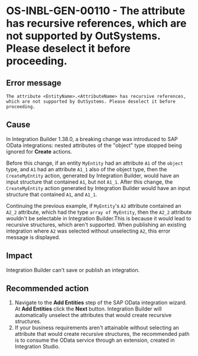 ﻿---
summary: Recomended actions for the error "The attribute has recursive references, which are not supported by OutSystems. Please deselect it before proceeding." in Integration Builder.
tags:
locale: en-us
guid: 81e9c04e-3962-4cdd-af49-b53826872f0a
app_type: traditional web apps, mobile apps, reactive web apps
---

# OS-INBL-GEN-00110 - The attribute has recursive references, which are not supported by OutSystems. Please deselect it before proceeding.


## Error message

`The attribute <EntityName>.<AttributeName> has recursive references, which are not supported by OutSystems. Please deselect it before proceeding.`


## Cause

In Integration Builder 1.38.0, a breaking change was introduced to SAP OData integrations: nested attributes of the "object" type stopped being ignored for **Create** actions.

Before this change, if an entity `MyEntity` had an attribute `A1` of the `object` type, and `A1` had an attribute `A1_1` also of the object type, then the `CreateMyEntity` action, generated by Integration Builder, would have an input structure that contained `A1`, but not `A1_1`. 
After this change, the `CreateMyEntity` action generated by Integration Builder would have an input structure that contained `A1`, and `A1_1`.

Continuing the previous example, if `MyEntity`'s `A2` attribute contained an `A2_2` attribute, which had the type `array of MyEntity`, then the `A2_2` attribute wouldn't be selectable in Integration Builder.This is because it would lead to recursive structures, which aren't supported.
When publishing an existing integration where `A2` was selected without unselecting `A2`, this error message is displayed.


## Impact

Integration Builder can't save or publish an integration.


## Recommended action

1. Navigate to the **Add Entities** step of the SAP OData integration wizard. At **Add Entities** click the **Next** button. Integration Builder will automatically unselect the attributes that would create recursive structures.
1. If your business requirements aren't attainable without selecting an attribute that would create recursive structures, the recommended path is to consume the OData service through an extension, created in Integration Studio.
